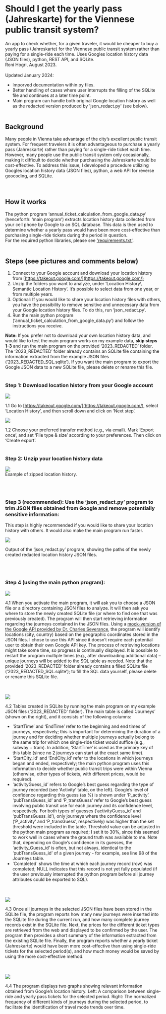 # Should I get the yearly pass (Jahreskarte) for the Viennese public transit system? 
An app to check whether, for a given traveler, it would be cheaper to buy a yearly pass (Jahreskarte) for the Viennese public transit system rather than paying for a single-ride each time. Uses Googles location history data (JSON files), python, REST API, and SQLite.  
Roni Hogri, August 2023. 
<br><br>
Updated January 2024:
- Imporved documentation within py files.
- Better handling of cases where user interrupts the filling of the SQLite file and continues at a later time point.
- Main program can handle both original Google location history as well as the redacted version produced by 'json_redact.py' (see below).
<br><br>

## Background
Many people in Vienna take advantage of the city’s excellent public transit system. For frequent travelers it is often advantageous to purchase a yearly pass (Jahreskarte) rather than paying for a single-ride ticket each time. However, many people use the public transit system only occasionally, making it difficult to decide whether purchasing the Jahreskarte would be cost-effective. To address this issue, I developed a procedure utilizing Googles location history data (JSON files), python, a web API for reverse geocoding, and SQLite.   
<br><br>
## How it works
The python program ‘annual_ticket_calculation_from_google_data.py’ (henceforth: ‘main program’) extracts location history data collected from your cell phone by Google to an SQL database. This data is then used to determine whether a yearly pass would have been more cost-effective than purchasing single-ride tickets during the period in question.   
For the required python libraries, please see ['requirements.txt'](https://github.com/ronihogri/Should-I-get-a-yearly-ticket-for-the-public-transit-system-in-Vienna-python-JSON-SQL-API/blob/main/requirements.txt).
<br><br>
## Steps (see pictures and comments below)
1.	Connect to your Google account and download your location history from [https://takeout.google.com/](https://takeout.google.com/)
2.	Unzip the folders you want to analyze, under ‘Location History\ Semantic Location History’. It’s possible to select data from one year, or from multiple years. 
3.	Optional: If you would like to share your location history files with others, you have the possibility to remove sensitive and unnecessary data from your Google location history files. To do this, run ‘json_redact.py’. 
4.	Run the main python program (‘annual_ticket_calculation_from_google_data.py’) and follow the instructions you receive.
    
**Note:** If you prefer not to download your own location history data, and would like to test the main program works on my example data, **skip steps 1-3** and run the main program on the provided ‘2023_REDACTED’ folder. The ‘2023_REDACTED’ folder already contains an SQLite file containing the information extracted from the example JSON files (‘2023_REDACTED_SQL.sqlite’). If you want the main program to export the Google JSON data to a new SQLite file, please delete or rename this file.
<br><br>
### Step 1: Download location history from your Google account

  ![](https://github.com/ronihogri/Should-I-get-a-yearly-ticket-for-the-public-transit-system-in-Vienna-python-JSON-SQL-API/blob/main/images/download%20location%20history.png) 
  
  1.1 Go to [https://takeout.google.com/](https://takeout.google.com/), select ‘Location History’, and then scroll down and click on ‘Next step’. 
    

  ![](https://github.com/ronihogri/Should-I-get-a-yearly-ticket-for-the-public-transit-system-in-Vienna-python-JSON-SQL-API/blob/main/images/download%20location%20history2.png) 
  
  1.2 Choose your preferred transfer method (e.g., via email). Mark ‘Export once’, and set ‘File type & size’ according to your preferences. Then click on ‘Create export’.
<br><br>
### Step 2: Unzip your location history data

  ![](https://github.com/ronihogri/Should-I-get-a-yearly-ticket-for-the-public-transit-system-in-Vienna-python-JSON-SQL-API/blob/main/images/unzip.png)  
  Example of zipped location history.

<br><br>
### Step 3 (recommended): Use the ‘json_redact.py’ program to trim JSON files obtained from Google and remove potentially sensitive information:
This step is highly recommended if you would like to share your location history with others. It would also make the main program run faster.
  
  ![](https://github.com/ronihogri/Should-I-get-a-yearly-ticket-for-the-public-transit-system-in-Vienna-python-JSON-SQL-API/blob/main/images/json_redact.png) 
  
  Output of the ‘json_redact.py’ program, showing the paths of the newly created redacted location history JSON files.

<br><br>
### Step 4 (using the main python program):

  ![](https://github.com/ronihogri/Should-I-get-a-yearly-ticket-for-the-public-transit-system-in-Vienna-python-JSON-SQL-API/blob/main/images/cmd_retrieving.png) 

  4.1 When you activate the main program, it will ask you to choose a JSON file or a directory containing JSON files to analyze. It will then ask you where to store the newly created SQLite file (or where to find one that was previously created). The program will then start retrieving information regarding the journeys contained in the JSON files. Using a [mock-version of the Google API provided by Dr. Charles Severance](http://py4e-data.dr-chuck.net/json?), the program will identify locations (city, country) based on the geographic coordinates stored in the JSON files. I chose to use this API since it doesn’t require each potential user to obtain their own Google API key. The process of retrieving locations might take some time, so progress is continually displayed. It is possible to restart the program multiple times (e.g., after downloading additional data) – unique journeys will be added to the SQL table as needed. Note that the provided ‘2023_REDACTED’ folder already contains a filled SQLite file (‘2023_REDACTED_SQL.sqlite’); to fill the SQL data yourself, please delete or rename this SQLite file.

<br><br>
  ![](https://github.com/ronihogri/Should-I-get-a-yearly-ticket-for-the-public-transit-system-in-Vienna-python-JSON-SQL-API/blob/main/images/sql_tables.png) 

  4.2 Tables created in SQLite by running the main program on my example JSON files ('2023_REDACTED' folder). The main table is called ‘Journeys’ (shown on the right), and it consists of the following columns: 
- ‘StartTime’ and ‘EndTime’ refer to the beginning and end times of journeys, respectively; this is important for determining the duration of a journey and for deciding whether multiple journeys actually belong to the same trip for which one single-ride ticket would suffice (e.g., subway + tram). In addition, ‘StartTime’ is used as the primary key of this table (since no 2 journeys can start at the exact same time).
- ‘StartCity_id’ and ‘EndCity_id’ refer to the locations in which journeys began and ended, respectively; the main python program uses this information to decide whether public transit trips were within Vienna (otherwise, other types of tickets, with different prices, would be required).
- ‘activityGuess_id’ refers to Google’s best guess regarding the type of journey recorded (see ‘Activity’ table, on the left). Google’s level of confidence regarding this guess (as %) is shown under ‘P_activity’. ‘pubTransGuess_id’ and ‘P_transGuess’ refer to Google’s best guess involving public transit use for each journey and its confidence level, respectively. For both types of guesses (‘activityGuess_id’ and ‘pubTransGuess_id’), only journeys where the confidence level (‘P_activity’ and ‘P_transGuess’, respectively) was higher than the set threshold were included in the table. Threshold value can be adjusted in the python main program as required; I set it to 30%, since this seemed to work well in cases where the ground truth was available to me. Note that, depending on Google’s confidence in its guesses, the ‘activity_Guess_id’ is often, but not always, identical to the ‘pubTransGuess_id’ of a given journey - for example, see line 98 of the Journeys table. 
- 'Completed' shows the time at which each journey record (row) was completed; NULL indicates that this record is not yet fully populated (if the user previously interrupted the python program before all journey attributes could be exported to SQL). 

<br><br>
  ![](https://github.com/ronihogri/Should-I-get-a-yearly-ticket-for-the-public-transit-system-in-Vienna-python-JSON-SQL-API/blob/main/images/cmd_summary.png) 
  
  4.3 Once all journeys in the selected JSON files have been stored in the SQLite file, the program reports how many new journeys were inserted into the SQLite file during the current run, and how many complete journey records exist in the SQLite file. Next, the prices for the different ticket types are retrieved from the web and displayed to be confirmed by the user. The program then provides a short summary of the information extracted from the existing SQLite file. Finally, the program reports whether a yearly ticket (Jahreskarte) would have been more cost-effective than using single-ride tickets for the selected period(s), and how much money would be saved by using the more cost-effective method. 

<br><br>
  ![](https://github.com/ronihogri/Should-I-get-a-yearly-ticket-for-the-public-transit-system-in-Vienna-python-JSON-SQL-API/blob/main/images/plots.png) 
  
  4.4 The program displays two graphs showing relevant information obtained from Google’s location history. Left: A comparison between single-ride and yearly pass tickets for the selected period. Right: The normalized frequency of different kinds of journeys during the selected period, to facilitate the identification of travel mode trends over time. 
